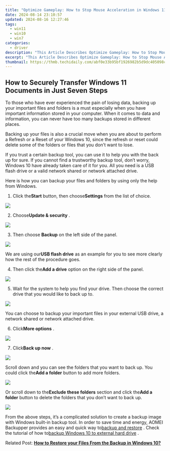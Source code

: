 ```yaml
---
title: "Optimize Gameplay: How to Stop Mouse Acceleration in Windows 11"
date: 2024-08-14 23:10:57
updated: 2024-08-16 12:27:46
tags:
  - win11
  - win10
  - win7
categories:
  - driver
description: "This Article Describes Optimize Gameplay: How to Stop Mouse Acceleration in Windows 11"
excerpt: "This Article Describes Optimize Gameplay: How to Stop Mouse Acceleration in Windows 11"
thumbnail: https://thmb.techidaily.com/abf0e33b95bf1926982b5d9dc405098c29f20c39d87cf3ec60cf74c68f02c2fe.png
---
```


## How to Securely Transfer Windows 11 Documents in Just Seven Steps

To those who have ever experienced the pain of losing data, backing up your important files and folders is a must especially when you have important information stored in your computer. When it comes to data and information, you can never have too many backups stored in different places.

 Backing up your files is also a crucial move when you are about to perform a Refresh or a Reset of your Windows 10, since the refresh or reset could delete some of the folders or files that you don’t want to lose.

 If you trust a certain backup tool, you can use it to help you with the back up for sure. If you cannot find a trustworthy backup tool, don’t worry, Windows 10 have already taken care of it for you. All you need is a USB flash drive or a valid network shared or network attached drive.

 Here is how you can backup your files and folders by using only the help from Windows.

 1) Click the**Start** button, then choose**Settings** from the list of choice.

![](https://images.drivereasy.com/wp-content/uploads/2016/08/start-settings-in-windows-10.jpg)

 2) Choose**Update & security** .

![](https://images.drivereasy.com/wp-content/uploads/2016/08/update-security.jpg)

3) Then choose **Backup** on the left side of the panel.

![](https://images.drivereasy.com/wp-content/uploads/2016/08/backup-in-update-security-in-windows-10.jpg)

 We are using our**USB flash drive** as an example for you to see more clearly how the rest of the procedure goes.

 4) Then click the**Add a drive** option on the right side of the panel.

![](https://images.drivereasy.com/wp-content/uploads/2016/08/add-a-drive-in-windows-10-backup.jpg)

 5) Wait for the system to help you find your drive. Then choose the correct drive that you would like to back up to.

![](https://images.drivereasy.com/wp-content/uploads/2016/08/searching-for-drives-in-windows-10.jpg)

 You can choose to backup your important files in your external USB drive, a network shared or network attached drive.

 6) Click**More options** .

![](https://images.drivereasy.com/wp-content/uploads/2016/08/more-options-in-backup-in-update-security-in-windows-10.png)

 7) Click**Back up now** .

![](https://images.drivereasy.com/wp-content/uploads/2016/08/back-up-now-in-update-security-in-windows-10.png)

 Scroll down and you can see the folders that you want to back up. You could click the**Add a folder** button to add more folders.

![](https://images.drivereasy.com/wp-content/uploads/2016/08/add-a-folder-in-backup.png)

 Or scroll down to the**Exclude these folders** section and click the**Add a folder** button to delete the folders that you don’t want to back up.

![](https://images.drivereasy.com/wp-content/uploads/2016/08/exclude-these-folders-in-backup-options.png)

 From the above steps, it’s a complicated solution to create a backup image with Windows built-in backup tool. In order to save time and energy, AOMEI Backupper provides an easy and quick way to[backup and restore](http://www.backup-utility.com/) . Check the tutorial of how to[backup Windows 10 to external hard drive](http://www.backup-utility.com/windows-10/backup-windows-10-to-external-hard-drive-0528.html) .

 Related Post:
**[How to Restore your Files From the Backup in Windows 10?](https://tools.techidaily.com/drivereasy/download/)**

<ins class="adsbygoogle"
     style="display:block"
     data-ad-format="autorelaxed"
     data-ad-client="ca-pub-7571918770474297"
     data-ad-slot="1223367746"></ins>



<ins class="adsbygoogle"
     style="display:block"
     data-ad-client="ca-pub-7571918770474297"
     data-ad-slot="8358498916"
     data-ad-format="auto"
     data-full-width-responsive="true"></ins>
